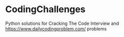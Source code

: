 # CodingChallenges
Python solutions for Cracking The Code Interview and https://www.dailycodingproblem.com/ problems
